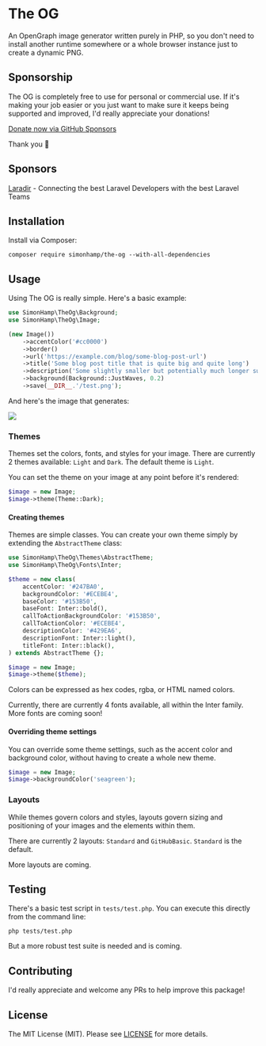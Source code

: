 # The OG

An OpenGraph image generator written purely in PHP, so you don't need to install another runtime somewhere
or a whole browser instance just to create a dynamic PNG.

## Sponsorship
The OG is completely free to use for personal or commercial use. If it's making your job easier or you just want to
make sure it keeps being supported and improved, I'd really appreciate your donations!

[Donate now via GitHub Sponsors](https://github.com/sponsors/simonhamp)

Thank you 🙏

## Sponsors

[Laradir](https://laradir.com/?ref=laravel-nov-csv-import-github) - Connecting the best Laravel Developers with the best Laravel Teams

## Installation

Install via Composer:

```shell
composer require simonhamp/the-og --with-all-dependencies
```

## Usage

Using The OG is really simple. Here's a basic example:

```php
use SimonHamp\TheOg\Background;
use SimonHamp\TheOg\Image;

(new Image())
    ->accentColor('#cc0000')
    ->border()
    ->url('https://example.com/blog/some-blog-post-url')
    ->title('Some blog post title that is quite big and quite long')
    ->description('Some slightly smaller but potentially much longer subtext. It could be really long so we might need to trim it completely after many words')
    ->background(Background::JustWaves, 0.2)
    ->save(__DIR__.'/test.png');
```

And here's the image that generates:

![](https://github.com/simonhamp/the-og/blob/main/tests/test.png)

### Themes

Themes set the colors, fonts, and styles for your image. There are currently 2 themes available: `Light` and `Dark`.
The default theme is `Light`.

You can set the theme on your image at any point before it's rendered:

```php
$image = new Image;
$image->theme(Theme::Dark);
```

#### Creating themes

Themes are simple classes. You can create your own theme simply by extending the `AbstractTheme` class:

```php
use SimonHamp\TheOg\Themes\AbstractTheme;
use SimonHamp\TheOg\Fonts\Inter;

$theme = new class(
    accentColor: '#247BA0',
    backgroundColor: '#ECEBE4',
    baseColor: '#153B50',
    baseFont: Inter::bold(),
    callToActionBackgroundColor: '#153B50',
    callToActionColor: '#ECEBE4',
    descriptionColor: '#429EA6',
    descriptionFont: Inter::light(),
    titleFont: Inter::black(),
) extends AbstractTheme {};

$image = new Image;
$image->theme($theme);
```

Colors can be expressed as hex codes, rgba, or HTML named colors.

Currently, there are currently 4 fonts available, all within the Inter family. More fonts are coming soon!

#### Overriding theme settings

You can override some theme settings, such as the accent color and background color, without having to create a whole
new theme.

```php
$image = new Image;
$image->backgroundColor('seagreen');
```

### Layouts

While themes govern colors and styles, layouts govern sizing and positioning of your images and the elements within
them.

There are currently 2 layouts: `Standard` and `GitHubBasic`. `Standard` is the default.

More layouts are coming.

## Testing

There's a basic test script in `tests/test.php`. You can execute this directly from the command line:

```shell
php tests/test.php
```

But a more robust test suite is needed and is coming.

## Contributing

I'd really appreciate and welcome any PRs to help improve this package!

<!-- Please see [CONTRIBUTING](CONTRIBUTING.md) for details. -->

## License

The MIT License (MIT). Please see [LICENSE](LICENSE) for more details.
